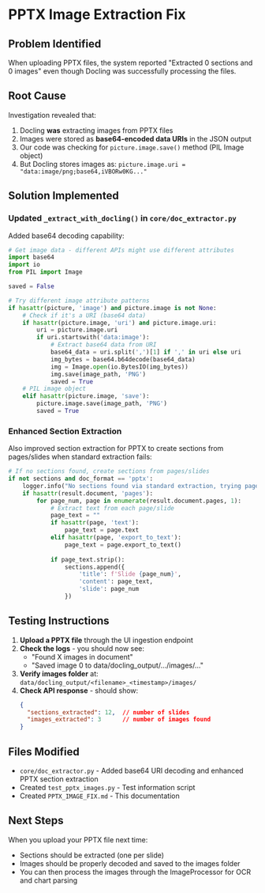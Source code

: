 # PPTX Image Extraction Fix

## Problem Identified
When uploading PPTX files, the system reported "Extracted 0 sections and 0 images" even though Docling was successfully processing the files.

## Root Cause
Investigation revealed that:
1. Docling **was** extracting images from PPTX files
2. Images were stored as **base64-encoded data URIs** in the JSON output
3. Our code was checking for `picture.image.save()` method (PIL Image object)
4. But Docling stores images as: `picture.image.uri = "data:image/png;base64,iVBORw0KG..."`

## Solution Implemented

### Updated `_extract_with_docling()` in `core/doc_extractor.py`

Added base64 decoding capability:

```python
# Get image data - different APIs might use different attributes
import base64
import io
from PIL import Image

saved = False

# Try different image attribute patterns
if hasattr(picture, 'image') and picture.image is not None:
    # Check if it's a URI (base64 data)
    if hasattr(picture.image, 'uri') and picture.image.uri:
        uri = picture.image.uri
        if uri.startswith('data:image'):
            # Extract base64 data from URI
            base64_data = uri.split(',')[1] if ',' in uri else uri
            img_bytes = base64.b64decode(base64_data)
            img = Image.open(io.BytesIO(img_bytes))
            img.save(image_path, 'PNG')
            saved = True
    # PIL image object
    elif hasattr(picture.image, 'save'):
        picture.image.save(image_path, 'PNG')
        saved = True
```

### Enhanced Section Extraction

Also improved section extraction for PPTX to create sections from pages/slides when standard extraction fails:

```python
# If no sections found, create sections from pages/slides
if not sections and doc_format == 'pptx':
    logger.info("No sections found via standard extraction, trying page-based extraction for PPTX")
    if hasattr(result.document, 'pages'):
        for page_num, page in enumerate(result.document.pages, 1):
            # Extract text from each page/slide
            page_text = ""
            if hasattr(page, 'text'):
                page_text = page.text
            elif hasattr(page, 'export_to_text'):
                page_text = page.export_to_text()
            
            if page_text.strip():
                sections.append({
                    'title': f'Slide {page_num}',
                    'content': page_text,
                    'slide': page_num
                })
```

## Testing Instructions

1. **Upload a PPTX file** through the UI ingestion endpoint
2. **Check the logs** - you should now see:
   - "Found X images in document"
   - "Saved image 0 to data/docling_output/.../images/..."
3. **Verify images folder** at: `data/docling_output/<filename>_<timestamp>/images/`
4. **Check API response** - should show:
   ```json
   {
     "sections_extracted": 12,  // number of slides
     "images_extracted": 3      // number of images found
   }
   ```

## Files Modified

- `core/doc_extractor.py` - Added base64 URI decoding and enhanced PPTX section extraction
- Created `test_pptx_images.py` - Test information script
- Created `PPTX_IMAGE_FIX.md` - This documentation

## Next Steps

When you upload your PPTX file next time:
- Sections should be extracted (one per slide)
- Images should be properly decoded and saved to the images folder
- You can then process the images through the ImageProcessor for OCR and chart parsing

